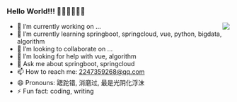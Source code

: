 ### Hello World!!! 🍬🍭🥤🍒🍓🌻
<img align="right" src="https://github-readme-stats.vercel.app/api?username=prayjourney&show_icons=true&icon_color=CE1D2D&text_color=718096&bg_color=ffffff&hide_title=true" />

- 🔭 I’m currently working on ...
- 🌱 I’m currently learning springboot, springcloud, vue, python, bigdata, algorithm
- 👯 I’m looking to collaborate on ...
- 🤔 I’m looking for help with vue, algorithm
- 💬 Ask me about springboot, springcloud
- 📫 How to reach me: 2247359268@qq.com
- 😄 Pronouns: 蹉跎错, 消磨过, 最是光阴化浮沫
- ⚡ Fun fact: coding, writing

